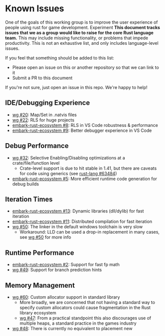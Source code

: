 # Known Issues

One of the goals of this working group is to improve the user experience of people using rust for game development.
Experiment
**This document tracks issues that we as a group would like to raise for the core Rust language team.** This may
include missing functionality, or problems that impede productivity. This is not an exhaustive list, and only 
includes language-level issues. 

If you feel that something should be added to this list:
 * Please open an issue on this or another repository so that we can link to it
 * Submit a PR to this document

If you're not sure, just open an issue in this repo. We're happy to help!

## IDE/Debugging Experience
* [wg #20](https://github.com/rust-gamedev/wg/issues/20): Map/Set in .natvis files
* [wg #22](https://github.com/rust-gamedev/wg/issues/22): RLS for huge projects
* [embark-rust-ecosystem #8](https://github.com/EmbarkStudios/rust-ecosystem/issues/8): RLS in VS Code robustness & performance
* [embark-rust-ecosystem #9](https://github.com/EmbarkStudios/rust-ecosystem/issues/9): Better debugger experience in VS Code
 
## Debug Performance
* [wg #32](https://github.com/rust-gamedev/wg/issues/32): Selective Enabling/Disabling optimizations at a crate/file/function level
    * Crate-level support is due to hit stable in 1.41, but there are caveats for code using generics (see 
      [rust-lang #63484](https://github.com/rust-lang/rust/issues/63484))
* [embark-rust-ecosystem #5](https://github.com/EmbarkStudios/rust-ecosystem/issues/5): More efficient runtime code generation for debug builds
 
## Iteration Times
* [embark-rust-ecosystem #13](https://github.com/EmbarkStudios/rust-ecosystem/issues/13): Dynamic libraries (dll/dylib) for fast iteration
* [embark-rust-ecosystem #11](https://github.com/EmbarkStudios/rust-ecosystem/issues/11): Distributed compilation for fast iteration
* [wg #50](https://github.com/rust-gamedev/wg/issues/50): The linker in the default windows toolchain is very slow
    * Workaround: LLD can be used a drop-in replacement in many cases, see [wg #50](https://github.com/rust-gamedev/wg/issues/50) for more info
 
## Runtime Performance
* [embark-rust-ecosystem #2](https://github.com/EmbarkStudios/rust-ecosystem/issues/2): Support for fast fp math
* [wg #49](https://github.com/rust-gamedev/wg/issues/49): Support for branch prediction hints

## Memory Management
* [wg #60](https://github.com/rust-gamedev/wg/issues/60): Custom allocator support in standard library
    * More broadly, we are concerned that not having a standard way to specify custom allocators could cause 
      fragmentation in the Rust library ecosystem
    * [wg #47](https://github.com/rust-gamedev/wg/issues/47): From a practical standpoint this also discourages use of
      multiple heaps, a standard practice in the games industry
* [wg #48](https://github.com/rust-gamedev/wg/issues/48): There is currently no equivalent to placement new
